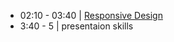 

- 02:10 - 03:40 | [Responsive Design](https://github.com/yosefanajjar/Responsive-Design-Workshop)
- 3:40 - 5      | presentaion skills
